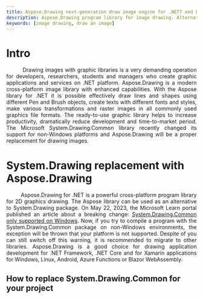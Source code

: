 ```yaml
---
title: Aspose.Drawing next-generation draw image engine for .NET7 and higher
description: Aspose.Drawing program library for image drawing. Alternative replacement to System.Drawing. Image drawing .NET (C#) for graphic application development.
keywords: [image drawing, draw an image]
---
```


# Intro

<p align='justify'>
&nbsp;&nbsp;&nbsp;&nbsp;&nbsp;&nbsp;&nbsp;&nbsp;
Drawing images with graphic libraries is a very demanding operation for developers, researchers, students and managers who create graphic applications and services on .NET platform. Aspose.Drawing is a modern cross-platform image library with enhanced capabilities. With the Aspose library for .NET it is possible effectively draw lines and shapes using different Pen and Brush objects, create texts with different fonts and styles, make various transformations and raster images in all commonly used graphics file formats. The ready-to-use graphic library helps to increase productivity, dramatically reduce development and time-to-market period. The Microsoft System.Drawing.Common library recently changed its support for non-Windows platforms and Aspose.Drawing will be a proper replacement for drawing images.

</p>

# System.Drawing replacement with Aspose.Drawing

<p align='justify'>
&nbsp;&nbsp;&nbsp;&nbsp;&nbsp;&nbsp;&nbsp;&nbsp;
Aspose.Drawing for .NET is a powerful cross-platform program library for 2D graphics drawing. The Aspose library can be used as an alternative to System.Drawing package.
On May 22, 2023, the Microsoft Learn portal published an article about a breaking change: 
<a href="https://learn.microsoft.com/en-us/dotnet/core/compatibility/core-libraries/6.0/system-drawing-common-windows-only">System.Drawing.Common only supported on Windows</a>. Now, if you try to compile a program with the System.Drawing.Common package on non-Windows environments, the exception will be thrown that your platform is not supported. Despite of you can still switch off this warning, it is recommended to migrate to other libraries. Aspose.Drawing is a good choice for drawing application development for .NET Framework, .NET Core and for Xamarin applications for Windows, Linux, Android, Azure Functions or Blazor WebAssembly.
</p>

## How to replace System.Drawing.Common for your project
